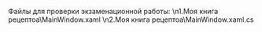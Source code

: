 Файлы для проверки экзаменационной работы:
\n1.Моя книга рецептоа\MainWindow.xaml
\n2.Моя книга рецептоа\MainWindow.xaml.cs
